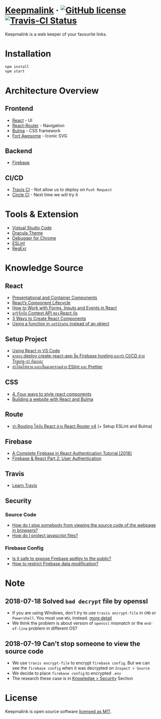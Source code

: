 # [Keepmalink](https://keepmalink.firebase.com) &middot; [![GitHub license](https://img.shields.io/badge/license-MIT-blue.svg)](https://github.com/nrogapp/keepmalink/blob/master/LICENSE) [![Travis-CI Status](https://travis-ci.org/nrogapp/keepmalink.svg?branch=master)](https://travis-ci.org/nrogapp/keepmalink)

Keepmalink is a web keeper of your favourite links.


# Installation

```sh
npm install
npm start
```

# Architecture Overview

## Frontend
- [React](https://facebook.github.io/react/) - UI
- [React-Router](https://github.com/ReactTraining/react-router) - Navigation
- [Bulma](https://github.com/jgthms/bulma) - CSS framework
- [Fort Awesome](https://github.com/FortAwesome/Font-Awesome) - Iconic SVG

## Backend
- [Firebase](https://firebase.google.com/)

## CI/CD
- [Travis CI](https://travis-ci.org/) - Not allow us to deploy on `Push Request`
- [Circle CI](https://circleci.com/) - Next time we will try it


# Tools & Extension

- [Vistual Studio Code](https://code.visualstudio.com)
- [Dracula Theme](https://draculatheme.com/)
- [Debugger for Chrome](https://marketplace.visualstudio.com/items?itemName=msjsdiag.debugger-for-chrome)
- [ESLint](https://marketplace.visualstudio.com/items?itemName=dbaeumer.vscode-eslint)
- [RegExr](https://regexr.com/)

# Knowledge Source

## React
- [Presentational and Container Components](https://medium.com/@dan_abramov/smart-and-dumb-components-7ca2f9a7c7d0)
- [React’s Component Lifecycle](https://itnext.io/reacts-component-lifecycle-6c13e09d10ad)
- [How to Work with Forms, Inputs and Events in React](https://medium.com/capital-one-developers/how-to-work-with-forms-inputs-and-events-in-react-c337171b923b)
- [มารู้จักกับ Context API ของ React กัน](https://medium.com/takemetour-engineering/%E0%B8%A1%E0%B8%B2%E0%B8%A3%E0%B8%B9%E0%B9%89%E0%B8%88%E0%B8%B1%E0%B8%81%E0%B8%81%E0%B8%B1%E0%B8%9A-context-api-%E0%B8%82%E0%B8%AD%E0%B8%87-react-%E0%B8%81%E0%B8%B1%E0%B8%99-997e5c3c34fc)
- [3 Ways to Create React Components](https://medium.com/@the.benhawy/3-ways-to-create-react-components-8b3620e4ea0)
- [Using a function in `setState` instead of an object](https://medium.com/@wisecobbler/using-a-function-in-setstate-instead-of-an-object-1f5cfd6e55d1)

## Setup Project
- [Using React in VS Code](https://code.visualstudio.com/docs/nodejs/reactjs-tutorial)
- [มาลอง deploy create-react-app ขึ้น Firebase hosting และทำ CI/CD ด้วย Travis-ci กันเถอะ](https://medium.com/muze-innovation/%E0%B8%A1%E0%B8%B2%E0%B8%A5%E0%B8%AD%E0%B8%87-deploy-create-react-app-%E0%B8%82%E0%B8%B6%E0%B9%89%E0%B8%99-firebase-hosting-%E0%B9%81%E0%B8%A5%E0%B8%B0%E0%B8%97%E0%B8%B3-ci-cd-%E0%B8%94%E0%B9%89%E0%B8%A7%E0%B8%A2-travis-ci-%E0%B8%81%E0%B8%B1%E0%B8%99%E0%B9%80%E0%B8%96%E0%B8%AD%E0%B8%B0-7a010a2005ed)
- [ทำโค้ดให้สวย และเป็นมาตรฐานด้วย ESlint และ Prettier](https://medium.com/@boomauakim/%E0%B8%AA%E0%B8%A3%E0%B9%89%E0%B8%B2%E0%B8%87%E0%B9%82%E0%B8%9B%E0%B8%A3%E0%B9%80%E0%B8%88%E0%B9%87%E0%B8%84%E0%B9%80%E0%B8%A3%E0%B8%B4%E0%B9%88%E0%B8%A1%E0%B8%95%E0%B9%89%E0%B8%99%E0%B9%81%E0%B8%9A%E0%B8%9A%E0%B8%87%E0%B9%88%E0%B8%B2%E0%B8%A2%E0%B9%86-%E0%B8%94%E0%B9%89%E0%B8%A7%E0%B8%A2-koa-node-js-framework-eslint-and-prettier-b3ed866e826)

## CSS
- [4. Four ways to style react components](https://codeburst.io/4-four-ways-to-style-react-components-ac6f323da822)
- [Building a website with React and Bulma](https://hackernoon.com/building-a-website-with-react-and-bulma-d655214bff2a)

## Route
- [ทำ Routing ให้กับ React ด้วย React Router v4](https://devahoy.com/posts/basic-web-with-react-router-v4/) (+ Setup ESLint and Bulma)

## Firebase
- [A Complete Firebase in React Authentication Tutorial [2018]](https://www.robinwieruch.de/complete-firebase-authentication-react-tutorial/)
- [Firebase & React Part 2: User Authentication](https://css-tricks.com/firebase-react-part-2-user-authentication/)

## Travis
- [Learn Travis](https://github.com/dwyl/learn-travis)

## Security
### Source Code
- [How do I stop somebody from viewing the source code of the webpage in browsers?](https://www.quora.com/How-do-I-stop-somebody-from-viewing-the-source-code-of-the-webpage-in-browsers)
- [How do I protect javascript files?](https://stackoverflow.com/questions/4766834/how-do-i-protect-javascript-files)
### Firebase Config
- [Is it safe to expose Firebase apiKey to the public?](https://stackoverflow.com/questions/37482366/is-it-safe-to-expose-firebase-apikey-to-the-public)
- [How to restrict Firebase data modification?](https://stackoverflow.com/questions/35418143/how-to-restrict-firebase-data-modification)

# Note

## 2018-07-18 Solved `bad decrypt` file by openssl
- If you are using Windows, don't try to use `travis encrypt-file` in `CMD` or `Powershell`. You must use `WSL` instead. [more detail](https://github.com/travis-ci/travis-ci/issues/4746)
- We think the problem is about version of `openssl` mismatch or the `end-of-line` problem in different OS?

## 2018-07-19 Can't stop someone to view the source code
- We use `travis encrypt-file` to encrypt `firebase config`. But we can see the `firebase config` when it was decrypted on `Inspect > Source`
- We decide to place `firebase config` to encrypted `.env`
- The research these case is in [Knowledge > Security](#security) Section


# License

Keepmalink is open source software [licensed as MIT](https://github.com/nrogapp/keepmalink/blob/master/LICENSE).